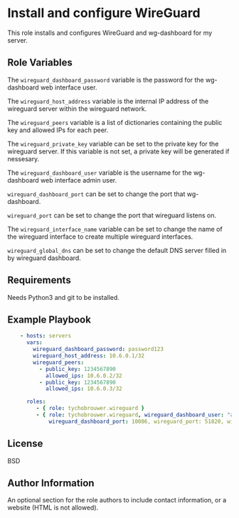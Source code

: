 Install and configure WireGuard
=========

This role installs and configures WireGuard and wg-dashboard for my server.

Role Variables
--------------

The ```wireguard_dashboard_password``` variable is the password for the wg-dashboard web interface user.

The ```wireguard_host_address``` variable is the internal IP address of the wireguard server within the wireguard network.

The ```wireguard_peers``` variable is a list of dictionaries containing the public key and allowed IPs for each peer.

The ```wireguard_private_key``` variable can be set to the private key for the wireguard server. If this variable is not set, a private key will be generated if nessesary.

The ```wireguard_dashboard_user``` variable is the username for the wg-dashboard web interface admin user.

```wireguard_dashboard_port``` can be set to change the port that wg-dashboard.

```wireguard_port``` can be set to change the port that wireguard listens on.

The ```wireguard_interface_name``` variable can be set to change the name of the wireguard interface to create multiple wireguard interfaces.

```wireguard_global_dns``` can be set to change the default DNS server filled in by wireguard dashboard.

Requirements
----------------

Needs Python3 and git to be installed.

Example Playbook
----------------

```yaml
    - hosts: servers
      vars:
        wireguard_dashboard_password: password123
        wireguard_host_address: 10.6.0.1/32
        wireguard_peers:
          - public_key: 1234567890
            allowed_ips: 10.6.0.2/32
          - public_key: 1234567890
            allowed_ips: 10.6.0.3/32

      roles:
         - { role: tychobrouwer.wireguard }
         - { role: tychobrouwer.wireguard, wireguard_dashboard_user: "admin", wireguard_private_key: {{ wireguard_private_key }},
             wireguard_dashboard_port: 10086, wireguard_port: 51820, wireguard_interface_name: wg0, wireguard_global_dns: 1.1.1.1 }
```

License
-------

BSD

Author Information
------------------

An optional section for the role authors to include contact information, or a website (HTML is not allowed).
